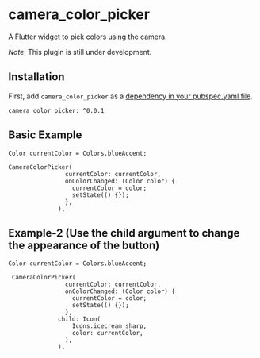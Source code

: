 # camera_color_picker
A Flutter widget to pick colors using the camera.

*Note*: This plugin is still under development.

## Installation

First, add `camera_color_picker` as a [dependency in your pubspec.yaml file](https://flutter.io/platform-plugins/).


```
camera_color_picker: ^0.0.1
```

## Basic Example

```
Color currentColor = Colors.blueAccent;
```

```
CameraColorPicker(
                currentColor: currentColor,
                onColorChanged: (Color color) {
                  currentColor = color;
                  setState(() {});
                },
              ),

```


## Example-2 (Use the child argument to change the appearance of the button)

```
Color currentColor = Colors.blueAccent;
```

```
 CameraColorPicker(
                currentColor: currentColor,
                onColorChanged: (Color color) {
                  currentColor = color;
                  setState(() {});
                },
              child: Icon(
                  Icons.icecream_sharp,
                  color: currentColor,
                ),
              ),

```
